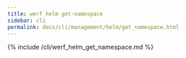 ```yaml
---
title: werf helm get-namespace
sidebar: cli
permalink: docs/cli/management/helm/get_namespace.html
---
```


{% include /cli/werf_helm_get_namespace.md %}
